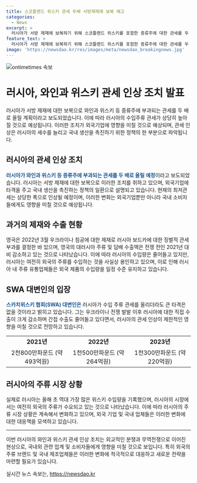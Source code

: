 ```yaml
---
title: 스코틀랜드 위스키 관세 두배 서방제재에 보복 예고
categories:
  - News
excerpt: >
  러시아가 서방 제재에 보복하기 위해 스코틀랜드 위스키를 포함한 증류주에 대한 관세를 두 배로 올릴 계획이라고 합니다. 이 조치는 서방 제재에 대한 보복뿐만 아니라 국내 세수를 늘리기 위한 것으로, 영국과 유럽연합, 나토 회원국을 포함한 비우호국의 와인 관세도 늘린다고 합니다. 하지만 스카치위스키 협회는 러시아의 이 조치가 큰 타격은 없을 것으로 전망하고 있으며, 러시아는 자국 내 주류 유통업체들이 서방의 주류를 수입하는 것을 사실상 용인하는 모습을 보이고 있습니다.
feature_text: >
  러시아가 서방 제재에 보복하기 위해 스코틀랜드 위스키를 포함한 증류주에 대한 관세를 두 배로 올릴 계획이라고 합니다. 이 조치는 서방 제재에 대한 보복뿐만 아니라 국내 세수를 늘리기 위한 것으로, 영국과 유럽연합, 나토 회원국을 포함한 비우호국의 와인 관세도 늘린다고 합니다. 하지만 스카치위스키 협회는 러시아의 이 조치가 큰 타격은 없을 것으로 전망하고 있으며, 러시아는 자국 내 주류 유통업체들이 서방의 주류를 수입하는 것을 사실상 용인하는 모습을 보이고 있습니다.
image: 'https://newsdao.kr/res/images/meta/newsdao_breakingnews.jpg'
---
```


<p><img src="https://newsdao.kr/res/images/meta/newsdao_breakingnews.jpg" alt="ontimetimes 속보" /></p>

<h1>러시아, 와인과 위스키 관세 인상 조치 발표</h1>

<p data-ke-size="size16">러시아가 서방 제재에 대한 보복으로 와인과 위스키 등 증류주에 부과되는 관세를 두 배로 올릴 계획이라고 보도되었습니다. 이에 따라 러시아의 수입주류 관세가 상당히 높아질 것으로 예상됩니다. 이러한 조치가 외국기업에 영향을 미칠 것으로 예상되며, 관세 인상은 러시아의 세수를 늘리고 국내 생산을 촉진하기 위한 정책의 한 부분으로 파악됩니다.</p>

<h2 data-ke-size="size26">러시아의 관세 인상 조치</h2>

<p><b><span style="color: #1a5490;">러시아가 와인과 위스키 등 증류주에 부과되는 관세를 두 배로 올릴 예정</span></b>이라고 보도되었습니다. 러시아는 서방 제재에 대한 보복으로 이러한 조치를 취하고 있으며, 외국기업에 타격을 주고 국내 생산을 촉진하는 정책의 일환으로 설명되고 있습니다. 현재의 최저관세는 상당한 폭으로 인상될 예정이며, 이러한 변화는 외국기업뿐만 아니라 국내 소비자들에게도 영향을 미칠 것으로 예상됩니다.</p>

<h2 data-ke-size="size26">과거의 제재와 수출 현황</h2>

<p>영국은 2022년 3월 우크라이나 침공에 대한 제재로 러시아 보드카에 대한 징벌적 관세 부과를 결정한 바 있으며, 영국의 대러시아 주류 및 담배 수출액은 전쟁 전인 2021년 대비 감소하고 있는 것으로 나타났습니다. 이에 따라 러시아의 수입량은 줄어들고 있지만, 러시아는 여전히 외국의 주류를 수입하는 것을 사실상 용인하고 있으며, 이로 인해 러시아 내 주류 유통업체들은 외국 제품의 수입량을 일정 수준 유지하고 있습니다.</p>

<h2 data-ke-size="size26">SWA 대변인의 입장</h2>

<p><b><span style="color: #1a5490;">스카치위스키 협회(SWA) 대변인은</span></b> 러시아가 수입 주류 관세를 올리더라도 큰 타격은 없을 것이라고 밝히고 있습니다. 그는 우크라이나 전쟁 발발 이후 러시아에 대한 직접 수출이 크게 감소하며 간접 수출도 줄어들고 있다면서, 러시아의 관세 인상이 제한적인 영향을 미칠 것으로 전망하고 있습니다.</p>

<table>
  <tr>
    <td style="text-align: center; height: 17px;"><b>2021년</b></td>
    <td style="text-align: center; height: 17px;"><b>2022년</b></td>
    <td style="text-align: center; height: 17px;"><b>2023년</b></td>
  </tr>
  <tr>
    <td style="text-align: center; height: 17px;">2천800만파운드 (약 493억원)</td>
    <td style="text-align: center; height: 17px;">1천500만파운드 (약 264억원)</td>
    <td style="text-align: center; height: 17px;">1천300만파운드 (약 220억원)</td>
  </tr>
</table>

<h2 data-ke-size="size26">러시아의 주류 시장 상황</h2>

<p>실제로 러시아는 올해 초 역대 가장 많은 위스키 수입량을 기록했으며, 러시아의 시장에서는 여전히 외국의 주류가 수요되고 있는 것으로 나타났습니다. 이에 따라 러시아의 주류 시장 상황은 계속해서 변화하고 있으며, 외국 기업 및 국내 업체들은 이러한 변화에 대한 대응책을 모색하고 있습니다.</p>

<hr>

<p data-ke-size="size16">이번 러시아의 와인과 위스키 관세 인상 조치는 외교적인 분쟁과 무역전쟁으로 이어진 현상으로, 국내외 관련 업계 및 소비자들에게 영향을 미칠 것으로 보입니다. 특히 외국의 주류 브랜드 및 국내 제조업체들은 이러한 변화에 적극적으로 대응하고 새로운 전략을 마련할 필요가 있습니다.</p>
실시간 뉴스 속보는, <a href="https://newsdao.kr" rel="dofollow">https://newsdao.kr</a>



